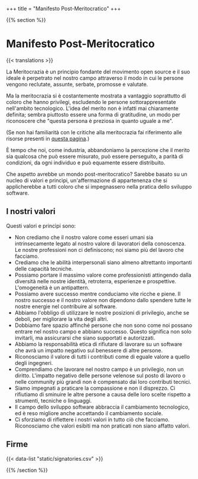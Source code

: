 +++
title = "Manifesto Post-Meritocratico"
+++

{{% section %}}

# Manifesto Post-Meritocratico

{{< translations >}}

La Meritocrazia è un principio fondante del movimento open source e il suo ideale è perpetrato nel nostro campo attraverso il modo in cui le persone vengono reclutate, assunte, serbate, promosse e valutate.

Ma la meritocrazia si è costantemente mostrata a vantaggio soprattutto di coloro che hanno privilegi, escludendo le persone sottorappresentate nell'ambito tecnologico. L'idea del merito non è infatti mai chiaramente definita; sembra piuttosto essere una forma di gratitudine, un modo per riconoscere che "questa persona è preziosa in quanto uguale a me".

(Se non hai familiarità con le critiche alla meritocrazia fai riferimento alle risorse presenti in <a href="/meritocracy/" hreflang="en">questa pagina</a>.)

È tempo che noi, come industria, abbandoniamo la percezione che il merito sia qualcosa che può essere misurato, può essere perseguito, a parità di condizioni, da ogni individuo e può equamente essere distribuito.

Che aspetto avrebbe un mondo post-meritocratico? Sarebbe basato su un nucleo di valori e princìpi, un'affermazione di appartenenza che si applicherebbe a tutti coloro che si impegnassero nella pratica dello sviluppo software.

## I nostri valori

Questi valori e princìpi sono:

* Non crediamo che il nostro valore come esseri umani sia intrinsecamente legato al nostro valore di lavoratori della conoscenza. Le nostre professioni non ci definiscono; noi siamo più del lavoro che facciamo.
* Crediamo che le abilità interpersonali siano almeno altrettanto importanti delle capacità tecniche.
* Possiamo portare il massimo valore come professionisti attingendo dalla diversità nelle nostre identità, retroterra, esperienze e prospettive. L'omogeneità è un antipattern.
* Possiamo avere successo mentre conduciamo vite ricche e piene. Il nostro successo e il nostro valore non dipendono dallo spendere tutte le nostre energie nel contribuire al software.
* Abbiamo l'obbligo di utilizzare le nostre posizioni di privilegio, anche se deboli, per migliorare la vita degli altri.
* Dobbiamo fare spazio affinché persone che non sono come noi possano entrare nel nostro campo e abbiano successo. Questo significa non solo invitarli, ma assicurarsi che siano supportati e autorizzati.
* Abbiamo la responsabilità etica di rifiutare di lavorare su un software che avrà un impatto negativo sul benessere di altre persone.
* Riconosciamo il valore di tutti i contributi come di eguale valore a quello degli ingegneri.
* Comprendiamo che lavorare nel nostro campo è un privilegio, non un diritto. L'impatto negativo delle persone velenose sul posto di lavoro o nelle community più grandi non è compensato dai loro contributi tecnici.
* Siamo impegnati a praticare la compassione e non il disprezzo. Ci rifiutiamo di sminuire le altre persone a causa delle loro scelte rispetto a strumenti, tecniche o linguaggi.
* Il campo dello sviluppo software abbraccia il cambiamento tecnologico, ed è reso migliore anche accettando il cambiamento sociale.
* Ci sforziamo di riflettere i nostri valori in tutto ciò che facciamo. Riconosciamo che valori esibiti ma non praticati non siano affatto valori.

## Firme

{{< data-list "static/signatories.csv" >}}

{{% /section %}}
